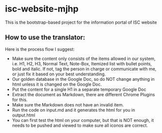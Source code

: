 # isc-website-mjhp
This is the bootstrap-based project for the information portal of ISC website



## How to use the translator:
Here is the process flow I suggest:
* Make sure the content only consists of the items allowed in our system, i.e. H1, H2, H3, Normal Text, Note-Box, Itemized list with bullet points, bold and italic. If not, tag the person in charge or communicate with me, or just fix it based on your best understanding.
* Our golden database in the Google Doc, so do NOT change anything in html unless it is changed on the Google Doc.
* Put the content for a single H1 in a separate temporary Google Doc
* Extract the document as Markdown, there are different Chrome Plugins for this.
* Make sure the Markdown does not have an invalid item.
* Run the code on input.md and it generates the html for you in output.html
* You can first test the html on your computer, but that is NOT enough, it needs to be pushed and viewed to make sure all iconos are correct.
